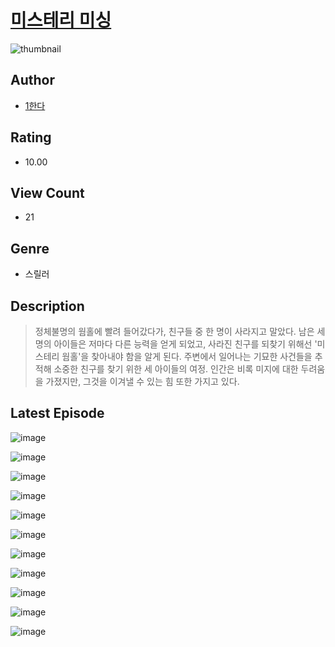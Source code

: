 # [미스테리 미싱](https://comic.naver.com/bestChallenge/list?titleId=810923)
![thumbnail](https://image-comic.pstatic.net/user_contents_data/challenge_comic/2023/05/25/367125/upload_3847307051883968053_480x623.jpeg)

## Author
- [1한다](https://comic.naver.com/artistTitle?id=367125)

## Rating
- 10.00

## View Count
- 21

## Genre
- 스릴러

## Description
> 정체불명의 웜홀에 빨려 들어갔다가, 친구들 중 한 명이 사라지고 말았다. 남은 세 명의 아이들은 저마다 다른 능력을 얻게 되었고, 사라진 친구를 되찾기 위해선 '미스테리 웜홀'을 찾아내야 함을 알게 된다. 주변에서 일어나는 기묘한 사건들을 추적해 소중한 친구를 찾기 위한 세 아이들의 여정. 인간은 비록 미지에 대한 두려움을 가졌지만, 그것을 이겨낼 수 있는 힘 또한 가지고 있다.


## Latest Episode
![image](https://image-comic.pstatic.net/user_contents_data/challenge_comic/2023/05/25/367125/upload_3905241239345325364.jpeg)

![image](https://image-comic.pstatic.net/user_contents_data/challenge_comic/2023/05/25/367125/upload_3544724544212526133.jpeg)

![image](https://image-comic.pstatic.net/user_contents_data/challenge_comic/2023/05/25/367125/upload_7233737788757390384.jpeg)

![image](https://image-comic.pstatic.net/user_contents_data/challenge_comic/2023/05/25/367125/upload_4063988925746133040.jpeg)

![image](https://image-comic.pstatic.net/user_contents_data/challenge_comic/2023/05/25/367125/upload_3618187520232208180.jpeg)

![image](https://image-comic.pstatic.net/user_contents_data/challenge_comic/2023/05/25/367125/upload_3904677378892587617.jpeg)

![image](https://image-comic.pstatic.net/user_contents_data/challenge_comic/2023/05/25/367125/upload_3703145685037900646.jpeg)

![image](https://image-comic.pstatic.net/user_contents_data/challenge_comic/2023/05/25/367125/upload_4062862831746496357.jpeg)

![image](https://image-comic.pstatic.net/user_contents_data/challenge_comic/2023/05/25/367125/upload_7077459824533070902.jpeg)

![image](https://image-comic.pstatic.net/user_contents_data/challenge_comic/2023/05/25/367125/upload_3559024788215247408.jpeg)

![image](https://image-comic.pstatic.net/user_contents_data/challenge_comic/2023/05/25/367125/upload_3631650829745337141.jpeg)
